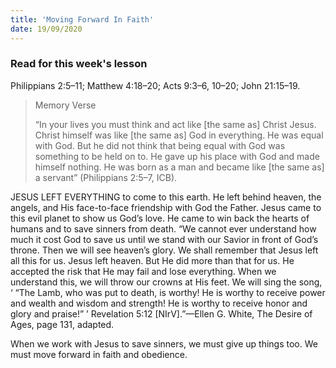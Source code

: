 ```yaml
---
title: 'Moving Forward In Faith'
date: 19/09/2020
---
```


### Read for this week's lesson
Philippians 2:5–11; Matthew 4:18–20; Acts 9:3–6, 10–20; John 21:15–19.

> <p>Memory Verse</p>
> “In your lives you must think and act like [the same as] Christ Jesus. Christ himself was like [the same as] God in everything. He was equal with God. But he did not think that being equal with God was something to be held on to. He gave up his place with God and made himself nothing. He was born as a man and became like [the same as] a servant” (Philippians 2:5–7, ICB).

JESUS LEFT EVERYTHING to come to this earth. He left behind heaven, the angels, and His face-to-face friendship with God the Father. Jesus came to this evil planet to show us God’s love. He came to win back the hearts of humans and to save sinners from death. “We cannot ever understand how much it cost God to save us until we stand with our Savior in front of God’s throne. Then we will see heaven’s glory. We shall remember that Jesus left all this for us. Jesus left heaven. But He did more than that for us. He accepted the risk that He may fail and lose everything. When we understand this, we will throw our crowns at His feet. We will sing the song, ‘ “The Lamb, who was put to death, is worthy! He is worthy to receive power and wealth and wisdom and strength! He is worthy to receive honor and glory and praise!” ’ Revelation 5:12 [NIrV].”—Ellen G. White, The Desire of Ages, page 131, adapted.

When we work with Jesus to save sinners, we must give up things too. We must move forward in faith and obedience.
